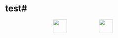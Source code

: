 # test# 

<p align="center">
<img src="https://www.mcselec.com/images/stories/mcse/avr_logo.png" height="45" hspace="50">
<img src="https://edasim.com/wp-content/uploads/2020/06/edasim-integrating-ideas-logo-proteus.png" height="45" hspace="50">
</p>


